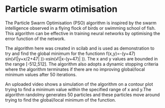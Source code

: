 # Particle swarm otimisation 

The Particle Swarm Optimisation (PSO) algorithm is inspired by the swarm intelligence observed in a flying flock of birds or swimming school of fish.
This algorithm can be effective in training neural networks by optimising the error function of the network. 

The algorithm here was created in scilab  and is used as demonstration to try and find the global minimum for the functionn f(x,y)=-(y+47)  sin⁡(√(|y+x/2+47| ))-xsin(√(|x-(y+47)| )). The x and y values are bounded in the range [-512,512]. The algorithm also adopts a dynamic stopping criteria where the algorithm terminates if there are no improving global/local minimum values after 50 iterations. 

An uploaded video shows a simulation of the algorithm on a contour plot trying to find a minimum value within the specified range of x and y.The algorithm randolmy generates 50 particles and these particles move around trying to find the global/local minimum of the function.


